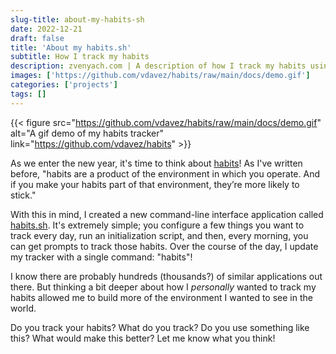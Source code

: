 ```yaml
---
slug-title: about-my-habits-sh
date: 2022-12-21
draft: false
title: 'About my habits.sh'
subtitle: How I track my habits
description: zvenyach.com | A description of how I track my habits using a command-line tool written in pure bash and SQLite.
images: ['https://github.com/vdavez/habits/raw/main/docs/demo.gif']
categories: ['projects']
tags: []
---
```


{{< figure src="<https://github.com/vdavez/habits/raw/main/docs/demo.gif>" alt="A gif demo of my habits tracker" link="<https://github.com/vdavez/habits>" >}}

As we enter the new year, it's time to think about [habits](/2021/01/habits-like-company/)! As I've written before, "habits are a product of the environment in which you operate. And if you make your habits part of that environment, they’re more likely to stick."

With this in mind, I created a new command-line interface application called [habits.sh](https://github.com/vdavez/habits). It's extremely simple; you configure a few things you want to track every day, run an initialization script, and then, every morning, you can get prompts to track those habits. Over the course of the day, I update my tracker with a single command: "habits"!

I know there are probably hundreds (thousands?) of similar applications out there. But thinking a bit deeper about how I _personally_ wanted to track my habits allowed me to build more of the environment I wanted to see in the world.

Do you track your habits? What do you track? Do you use something like this? What would make this better? Let me know what you think!
